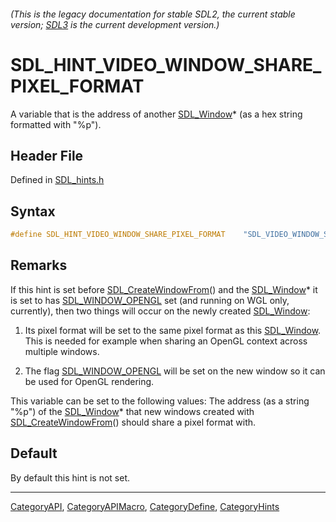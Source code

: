 ###### (This is the legacy documentation for stable SDL2, the current stable version; [SDL3](https://wiki.libsdl.org/SDL3/) is the current development version.)
# SDL_HINT_VIDEO_WINDOW_SHARE_PIXEL_FORMAT

A variable that is the address of another [SDL_Window](SDL_Window)* (as a hex string formatted with "%p").

## Header File

Defined in [SDL_hints.h](https://github.com/libsdl-org/SDL/blob/SDL2/include/SDL_hints.h)

## Syntax

```c
#define SDL_HINT_VIDEO_WINDOW_SHARE_PIXEL_FORMAT    "SDL_VIDEO_WINDOW_SHARE_PIXEL_FORMAT"
```

## Remarks

If this hint is set before [SDL_CreateWindowFrom](SDL_CreateWindowFrom)()
and the [SDL_Window](SDL_Window)* it is set to has
[SDL_WINDOW_OPENGL](SDL_WINDOW_OPENGL) set (and running on WGL only,
currently), then two things will occur on the newly created
[SDL_Window](SDL_Window):

1. Its pixel format will be set to the same pixel format as this
[SDL_Window](SDL_Window). This is needed for example when sharing an OpenGL
context across multiple windows.

2. The flag [SDL_WINDOW_OPENGL](SDL_WINDOW_OPENGL) will be set on the new
window so it can be used for OpenGL rendering.

This variable can be set to the following values: The address (as a string
"%p") of the [SDL_Window](SDL_Window)* that new windows created with
[SDL_CreateWindowFrom](SDL_CreateWindowFrom)() should share a pixel format
with.

## Default

By default this hint is not set.

----
[CategoryAPI](CategoryAPI), [CategoryAPIMacro](CategoryAPIMacro), [CategoryDefine](CategoryDefine), [CategoryHints](CategoryHints)
<!-- #See the Style Guide for instructions on editing the footer. -->


